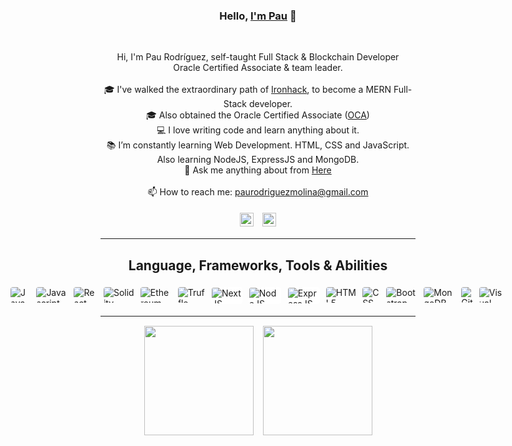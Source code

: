 <h3 align="center">Hello, <a href="https://github.com/Silinde87" title="Profile" target="_blank">I'm Pau</a> 👋</h3>
<br>
<p align="center">
  Hi, I'm Pau Rodríguez, self-taught Full Stack & Blockchain Developer<br>
  Oracle Certified Associate & team leader.<br>
  <br>
  🎓 I've walked the extraordinary path of <a href="https://www.ironhack.com/en/web-development">Ironhack</a>, to become a MERN Full-Stack developer.<br>
  🎓 Also obtained the Oracle Certified Associate (<a href="https://education.oracle.com/x/trackp_333">OCA</a>)<br>
  💻 I love writing code and learn anything about it.<br>
  📚 I’m constantly learning Web Development. HTML, CSS and JavaScript. Also learning NodeJS, ExpressJS and MongoDB.<br>
  💬 Ask me anything about from <a href="https://github.com/Silinde87/silinde87/issues" title="Issues">Here</a><br><br>
  📫 How to reach me: <a href="mailto: paurodriguezmolina@gmail.com">paurodriguezmolina@gmail.com</a>
</p>
<div align="center">
  <a href="https://www.linkedin.com/in/paurodriguezmolina/" title="LinkedIn Profile"><img src="https://res.cloudinary.com/dkevcmz3i/image/upload/v1620506336/Personal/Github%20front%20readme/linkedin_wzkegb.svg"
  style="
    width: 22px;
    margin: 5px;
  "></a>
  <a href="https://twitter.com/Silinde87" title="LinkedIn Profile"><img src="https://res.cloudinary.com/dkevcmz3i/image/upload/v1641984748/Personal/Github%20front%20readme/twitter_agxtqr.svg"
  style="
    width: 22px;
    margin: 5px;
  "></a>
</div>


<hr>

<h2 align="center">Language, Frameworks, Tools & Abilities</h2>

<div style="
  display: flex;
  justify-content: center;
">
  <img title="Java" src="https://res.cloudinary.com/dkevcmz3i/image/upload/v1620506336/Personal/Github%20front%20readme/java_qxplvb.png" 
  style="
    max-height: 25px;
    max-width: 50px;
    border-radius: 4px;
    margin: 5px;
  ">
  <img title="Javascript" src="https://res.cloudinary.com/dkevcmz3i/image/upload/v1620506336/Personal/Github%20front%20readme/javascript-original_ks2qvl.svg"
   style="
    max-height: 25px;
    max-width: 50px;
    border-radius: 4px;
    margin: 5px;
  ">
  <img title="React" src="https://res.cloudinary.com/dkevcmz3i/image/upload/v1620506338/Personal/Github%20front%20readme/react-original_vzqgdf.svg"
   style="
    max-height: 25px;
    max-width: 50px;
    border-radius: 4px;
    margin: 5px;
  ">
  <img title="Solidity" src="https://res.cloudinary.com/dkevcmz3i/image/upload/v1641984959/Personal/Github%20front%20readme/Solidity_rvdvp7.svg"
   style="
    max-height: 25px;
    max-width: 50px;
    border-radius: 4px;
    margin: 5px;
  ">
  <img title="Ethereum" src="https://res.cloudinary.com/dkevcmz3i/image/upload/v1641986118/Personal/Github%20front%20readme/ethereum_qp3omn.svg"
   style="
    max-height: 25px;
    max-width: 50px;
    border-radius: 4px;
    margin: 5px;
  ">
  <img title="Truffle" src="https://res.cloudinary.com/dkevcmz3i/image/upload/v1641986285/Personal/Github%20front%20readme/truffle_sqtcw2.svg"
   style="
    max-height: 25px;
    max-width: 50px;
    border-radius: 4px;
    margin: 5px;
  "> 
  <img title="NextJS" src="https://res.cloudinary.com/dkevcmz3i/image/upload/v1641986430/Personal/Github%20front%20readme/next_ksntrp.svg"
   style="
    max-height: 25px;
    max-width: 50px;
    border-radius: 4px;
    margin: 5px;
    background-color: white;
    padding: 1px 1px;
  ">
  <img title="NodeJS" src="https://res.cloudinary.com/dkevcmz3i/image/upload/v1620506337/Personal/Github%20front%20readme/node_wgb8i4.png"
   style="
    max-height: 25px;
    max-width: 50px;
    border-radius: 4px;
    margin: 5px;
    background-color: white;
    padding: 1px 1px;    
  ">
  <img title="ExpressJS" src="https://res.cloudinary.com/dkevcmz3i/image/upload/v1620506334/Personal/Github%20front%20readme/expressjs_dblcrv.png"
   style="
    max-height: 25px;
    max-width: 50px;
    border-radius: 4px;
    margin: 5px;
    background-color: white;
    padding: 1px 1px;    
  ">
  <img title="HTML5" src="https://res.cloudinary.com/dkevcmz3i/image/upload/v1620506334/Personal/Github%20front%20readme/html5_iqjlja.svg"
   style="
    max-height: 25px;
    max-width: 50px;
    border-radius: 4px;
    margin: 5px;
  ">
  <img title="CSS" src="https://res.cloudinary.com/dkevcmz3i/image/upload/v1620506334/Personal/Github%20front%20readme/css_yjz8u5.svg"
   style="
    max-height: 25px;
    max-width: 50px;
    border-radius: 4px;
    margin: 5px;
  ">
  <img title="Bootstrap" src="https://res.cloudinary.com/dkevcmz3i/image/upload/v1620506334/Personal/Github%20front%20readme/bootstrap_ndjvqf.svg"
   style="
    max-height: 25px;
    max-width: 50px;
    border-radius: 4px;
    margin: 5px;
  ">
  <img title="MongoDB" src="https://res.cloudinary.com/dkevcmz3i/image/upload/v1620506337/Personal/Github%20front%20readme/mongodb_qxbmpe.png"
   style="
    max-height: 25px;
    max-width: 50px;
    border-radius: 4px;
    margin: 5px;
  ">
  <img title="Git" src="https://res.cloudinary.com/dkevcmz3i/image/upload/v1620506334/Personal/Github%20front%20readme/git-original_rjrbdd.svg"
   style="
    max-height: 25px;
    max-width: 50px;
    border-radius: 4px;
    margin: 5px;
  ">
  <img title="Visual Studio Code" src="https://res.cloudinary.com/dkevcmz3i/image/upload/v1620506338/Personal/Github%20front%20readme/vscode_b9dlo8.svg"
   style="
    max-height: 25px;
    max-width: 50px;
    border-radius: 4px;
    margin: 5px;
  ">
</div>

<hr>

<div style="
  margin-top: 15px;
  display: flex;
  justify-content: center;
  flex-wrap: wrap;
  gap: 15px;
">
  <a href="https://github.com/anuraghazra/github-readme-stats" title="Go to Source">
    <img src="https://github-readme-stats.vercel.app/api?username=silinde87&show_icons=true&theme=react" style="height: 175px;">
  </a>
  <a href="https://github.com/anuraghazra/github-readme-stats">
  <img src="https://github-readme-stats.vercel.app/api/top-langs/?username=Silinde87&title_color=57BCDA&text_color=57BCDA&icon_color=57BCDA&bg_color=0c1014&langs_count=8&layout=compact" style="height: 175px;" />
  </a>
</div>

<style>
</style>

